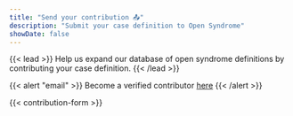 ```yaml
---
title: "Send your contribution 📤"
description: "Submit your case definition to Open Syndrome"
showDate: false
---
```


{{< lead >}}
Help us expand our database of open syndrome definitions by contributing your case definition.
{{< /lead >}}

{{< alert "email" >}}
Become a verified contributor [here](/get-credentialed)
{{< /alert >}}

{{< contribution-form >}}

<script>
document.getElementById('contribution-form').addEventListener('submit', function(e) {
    e.preventDefault();
    // Add your form submission logic here
    alert('Thank you for your contribution! We will review it and get back to you soon.');
});
</script>
